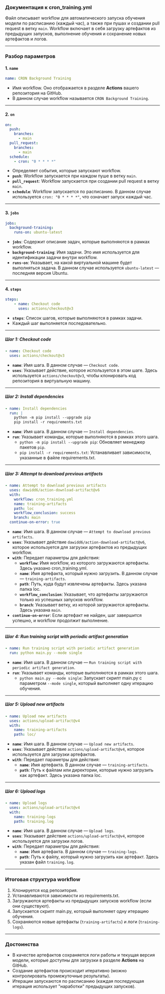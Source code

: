 ### Документация к cron_training.yml

Файл описывает workflow для автоматического запуска обучения модели по расписанию (каждый час), а также при пушах и создании pull request в ветку `main`. Workflow включает в себя загрузку артефактов из предыдущих запусков, выполнение обучения и сохранение новых артефактов и логов.

---

### Разбор параметров

#### 1. **`name`**
```yaml
name: CRON Background Training
```
- Имя workflow. Оно отображается в разделе **Actions** вашего репозитория на GitHub.
- В данном случае workflow называется `CRON Background Training`.

---

#### 2. **`on`**
```yaml
on:
  push:
    branches:
      - main
  pull_request:
    branches:
      - main
  schedule:
    - cron: "0 * * * *"
```
- Определяет события, которые запускают workflow.
- **`push`**: Workflow запускается при каждом пуше в ветку `main`.
- **`pull_request`**: Workflow запускается при создании pull request в ветку `main`.
- **`schedule`**: Workflow запускается по расписанию. В данном случае используется `cron: "0 * * * *"`, что означает запуск каждый час.

---

#### 3. **`jobs`**
```yaml
jobs:
  background-training:
    runs-on: ubuntu-latest
```
- **`jobs`**: Содержит описание задач, которые выполняются в рамках workflow.
- **`background-training`**: Имя задачи. Это имя используется для идентификации задачи внутри workflow.
- **`runs-on`**: Указывает, на какой виртуальной машине будет выполняться задача. В данном случае используется `ubuntu-latest` — последняя версия Ubuntu.

---

#### 4. **`steps`**
```yaml
steps:
    - name: Checkout code
      uses: actions/checkout@v3
```
- **`steps`**: Список шагов, которые выполняются в рамках задачи.
- Каждый шаг выполняется последовательно.

---

##### Шаг 1: **Checkout code**
```yaml
- name: Checkout code
  uses: actions/checkout@v3
```
- **`name`**: Имя шага. В данном случае — `Checkout code`.
- **`uses`**: Указывает действие, которое используется в этом шаге. Здесь используется `actions/checkout@v3`, чтобы клонировать код репозитория в виртуальную машину.

---

##### Шаг 2: **Install dependencies**
```yaml
- name: Install dependencies
  run: |
    python -m pip install --upgrade pip
    pip install -r requirements.txt
```
- **`name`**: Имя шага. В данном случае — `Install dependencies`.
- **`run`**: Указывает команды, которые выполняются в рамках этого шага.
  - `python -m pip install --upgrade pip`: Обновляет менеджер пакетов `pip`.
  - `pip install -r requirements.txt`: Устанавливает зависимости, указанные в файле requirements.txt.

---

##### Шаг 3: **Attempt to download previous artifacts**
```yaml
- name: Attempt to download previous artifacts
  uses: dawidd6/action-download-artifact@v6
  with:
    workflow: cron_training.yml
    name: training-artifacts
    path: loc
    workflow_conclusion: success
    branch: main
  continue-on-error: true
```
- **`name`**: Имя шага. В данном случае — `Attempt to download previous artifacts`.
- **`uses`**: Указывает действие `dawidd6/action-download-artifact@v6`, которое используется для загрузки артефактов из предыдущих workflow.
- **`with`**: Передает параметры для действия:
  - **`workflow`**: Имя workflow, из которого загружаются артефакты. Здесь указано cron_training.yml.
  - **`name`**: Имя артефакта, который нужно загрузить. В данном случае — `training-artifacts`.
  - **`path`**: Путь, куда будут извлечены артефакты. Здесь указана папка loc.
  - **`workflow_conclusion`**: Указывает, что артефакты загружаются только из успешных запусков workflow.
  - **`branch`**: Указывает ветку, из которой загружаются артефакты. Здесь указана `main`.
- **`continue-on-error`**: Если артефакт не найден, шаг завершится успешно, и workflow продолжит выполнение.

---

##### Шаг 4: **Run training script with periodic artifact generation**
```yaml
- name: Run training script with periodic artifact generation
  run: python main.py --mode single
```
- **`name`**: Имя шага. В данном случае — `Run training script with periodic artifact generation`.
- **`run`**: Указывает команды, которые выполняются в рамках этого шага.
  - `python main.py --mode single`: Запускает скрипт main.py с параметром `--mode single`, который выполняет одну итерацию обучения.

---

##### Шаг 5: **Upload new artifacts**
```yaml
- name: Upload new artifacts
  uses: actions/upload-artifact@v4
  with:
    name: training-artifacts
    path: loc/
```
- **`name`**: Имя шага. В данном случае — `Upload new artifacts`.
- **`uses`**: Указывает действие `actions/upload-artifact@v4`, которое используется для загрузки артефактов.
- **`with`**: Передает параметры для действия:
  - **`name`**: Имя артефакта. В данном случае — `training-artifacts`.
  - **`path`**: Путь к файлам или директории, которые нужно загрузить как артефакт. Здесь указана папка loc.

---

##### Шаг 6: **Upload logs**
```yaml
- name: Upload logs
  uses: actions/upload-artifact@v4
  with:
    name: training-logs
    path: training.log
```
- **`name`**: Имя шага. В данном случае — `Upload logs`.
- **`uses`**: Указывает действие `actions/upload-artifact@v4`, которое используется для загрузки логов.
- **`with`**: Передает параметры для действия:
  - **`name`**: Имя артефакта. В данном случае — `training-logs`.
  - **`path`**: Путь к файлу, который нужно загрузить как артефакт. Здесь указан файл `training.log`.

---

### Итоговая структура workflow
1. Клонируется код репозитория.
2. Устанавливаются зависимости из requirements.txt.
3. Загружаются артефакты из предыдущих запусков workflow (если они существуют).
4. Запускается скрипт main.py, который выполняет одну итерацию обучения.
5. Сохраняются новые артефакты (`training-artifacts`) и логи (`training-logs`).

---

### Достоинства
- В качестве артефактов сохраняется логи работы и текущая версия модели, которые доступны для загрузки в разделе **Actions** на GitHub.
- Создание артефактов происходит итеративно (можно контролировать промежуточные результаты).
- Итерации запускаются по расписанию (каждая последующая итерация использует "наработки" предыдущих запусков).